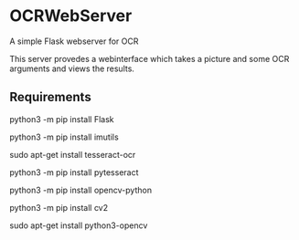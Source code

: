 # OCRWebServer
A simple Flask webserver for OCR

This server provedes a webinterface which takes a picture and some OCR arguments and views the results.

## Requirements

python3 -m pip install Flask

python3 -m pip install imutils

sudo apt-get install tesseract-ocr

python3 -m pip install pytesseract

python3 -m pip install opencv-python

python3 -m pip install cv2

sudo apt-get install python3-opencv
